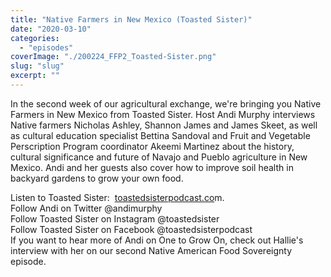 ```yaml
---
title: "Native Farmers in New Mexico (Toasted Sister)"
date: "2020-03-10"
categories: 
  - "episodes"
coverImage: "./200224_FFP2_Toasted-Sister.png"
slug: "slug"
excerpt: ""
---
```


In the second week of our agricultural exchange, we're bringing you Native Farmers in New Mexico from Toasted Sister. Host Andi Murphy interviews Native farmers Nicholas Ashley, Shannon James and James Skeet, as well as cultural education specialist Bettina Sandoval and Fruit and Vegetable Perscription Program coordinator Akeemi Martinez about the history, cultural significance and future of Navajo and Pueblo agriculture in New Mexico. Andi and her guests also cover how to improve soil health in backyard gardens to grow your own food.

Listen to Toasted Sister:  [toastedsisterpodcast.co](https://toastedsisterpodcast.com/)m.  
Follow Andi on Twitter @andimurphy  
Follow Toasted Sister on Instagram @toastedsister  
Follow Toasted Sister on Facebook @toastedsisterpodcast  
If you want to hear more of Andi on One to Grow On, check out Hallie's interview with her on our second Native American Food Sovereignty episode.
